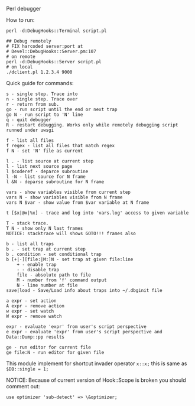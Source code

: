Perl debugger

How to run:

	perl -d:DebugHooks::Terminal script.pl

	## Debug remotely
	# FIX harcoded server:port at
	# Devel::DebugHooks::Server.pm:107
	# on remote
	perl -d:DebugHooks::Server script.pl
	# on local
	./dclient.pl 1.2.3.4 9000




Quick guide for commands:

	s - single step. Trace into
	n - single step. Trace over
	r - return from sub.
	go - run script until the end or next trap
	go N - run script to 'N' line
	q - quit debugger
	R - restart debugging. Works only while remotely debugging script runned under uwsgi

	f - list all files
	f regex - list all files that match regex
	f N - set 'N' file as current

	l . - list source at current step
	l - list next source page
	l $coderef - deparce subroutine
	l -N - list source for N frame
	l &N - deparse subroutine for N frame

	vars - show variables visible from current step
	vars N - show variables visible from N frame
	vars N $var - show value from $var variable at N frame

	t [$x|@x|%x] - trace and log into 'vars.log' access to given variable

	T - stack trace.
	T N - show only N last frames
	NOTICE: stacktrace will shows GOTO!!! frames also

	b - list all traps
	b . - set trap at current step
	b . condition - set conditional trap
	b [+|-][file:|M:]N - set trap at given file:line
		+ - enable trap
		- - disable trap
		file - absolute path to file
		M - number from 'f' command output
		N - line number at file
	save|load - Save/Load info about traps into ~/.dbginit file

	a expr - set action
	A expr - remove action
	w expr - set watch
	W expr - remove watch

	expr - evaluate 'expr' from user's script perspective
	e expr - evaluate 'expr' from user's script perspective and Data::Dump::pp results

	ge - run editor for current file
	ge file:N - run editor for given file


This module implement for shortcut invader operator `x::x;` this is same as  `$DB::single = 1;`


NOTICE: Because of current version of Hook::Scope is broken you should comment out:

	use optimizer 'sub-detect' => \&optimizer;
